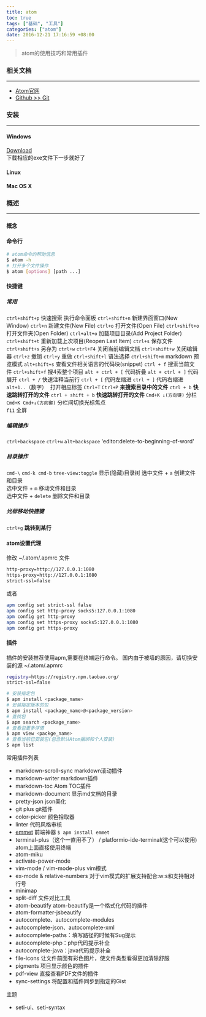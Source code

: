 ```yaml
---
title: atom
toc: true
tags: ["基础", "工具"]
categories: ["atom"]
date: 2016-12-21 17:16:59 +08:00
---
```

> atom的使用技巧和常用插件  

<!--more-->

### 相关文档
---
- [Atom官网](https://atom.io/)
- [Github >> Git](https://github.com/atom/atom)

### 安装
---
#### Windows
[Download](https://atom.io/download/windows)  
下载相应的exe文件下一步就好了
#### Linux
#### Mac OS X

### 概述
---
#### 概念

#### 命令行
```bash
# atom命令的帮助信息
$ atom -h
# 打开多个文件操作
$ atom [options] [path ...]
```

#### 快捷键
##### 常用
`ctrl+shift+p` 快速搜索 执行命令面板
`ctrl+shift+n` 新建界面窗口(New Window)
`ctrl+n` 新建文件(New File)
`ctrl+o` 打开文件(Open File)
`ctrl+shift+o` 打开文件夹(Open Folder)
`ctrl+alt+o` 加载项目目录(Add Project Folder)
`ctrl+shift+t` 重新加载上次项目(Reopen Last Item)
`ctrl+s` 保存文件
`ctrl+shift+s` 另存为
`ctrl+w` `ctrl+F4` 关闭当前编辑文档
`ctrl+shift+w` 关闭编辑器
`ctrl+z` 撤销
`ctrl+y` 重做
`ctrl+shift+l` 语法选择
`ctrl+shift+m` markdown 预览模式
`alt+shift+s` 查看文件相关语言的代码块(snippet)
`ctrl + f` 搜索当前文件
`ctrl+shift+f` 搜4索整个项目
`alt + ctrl + [` 代码折叠
`alt + ctrl + ]` 代码展开
`ctrl + /` 快速注释当前行
`ctrl + [` 代码左缩进
`ctrl + ]` 代码右缩进
`alt+1..`（数字）  打开相应标签
`Ctrl+T` `Ctrl+P` **来搜索目录中的文件**
`ctrl + b` **快速跳转打开的文件**
`ctrl + shift + b` **快速跳转打开的文件**
`Cmd+K ↓(方向键)` 分栏  
`Cmd+K Cmd+↓(方向键)` 分栏间切换光标焦点  
`f11` 全屏

##### 编辑操作
`ctrl+backspace` `ctrl+w` `alt+backspace` 'editor:delete-to-beginning-of-word'

##### 目录操作
`cmd-\` `cmd-k cmd-b` `tree-view:toggle` 显示(隐藏)目录树
选中文件 + `a` 创建文件和目录  
选中文件 + `m` 移动文件和目录  
选中文件 + `delete` 删除文件和目录  

##### 光标移动快捷键
`ctrl+g` **跳转到某行**

#### atom设置代理
修改 ~/.atom/.apmrc 文件
```bash
http-proxy=http://127.0.0.1:1080
https-proxy=http://127.0.0.1:1080
strict-ssl=false
```
或者
```bash
apm config set strict-ssl false
apm config set http-proxy socks5:127.0.0.1:1080
apm config get http-proxy
apm config set https-proxy socks5:127.0.0.1:1080
apm config get https-proxy
```

#### 插件
插件的安装推荐使用apm,需要在终端运行命令。
国内由于被墙的原因，请切换安装的源 ~/.atom/.apmrc
```bash
registry=https://registry.npm.taobao.org/  
strict-ssl=false
```
```bash
# 安装指定包
$ apm install <package_name>
# 安装指定版本的包
$ apm install <package_name>@<package_version>
# 查找包
$ apm search <package_name>
# 查看包更多详情
$ apm view <packge_name>
# 查看当前已安装包(包含默认Atom捆绑和个人安装)
$ apm list
```
常用插件列表
- markdown-scroll-sync markdown滚动插件
- markdown-writer markdown插件
- markdown-toc Atom TOC插件
- markdown-document 显示md文档的目录
- pretty-json json美化
- git plus git插件
- color-picker 颜色拾取器
- linter 代码风格审核
- [emmet](https://github.com/emmetio/emmet-atom) 前端神器 `$ apm install emmet`
- terminal-plus（这个一直用不了） / platformio-ide-terminal(这个可以使用) atom上面直接使用终端
- atom-miku
- activate-power-mode
- vim-mode / vim-mode-plus vim模式
- ex-mode & relative-numbers 对于vim模式的扩展支持配合:w:s和支持相对行号
- minimap
- split-diff 文件对比工具
- atom-beautify atom-beautify是一个格式化代码的插件  
- atom-formatter-jsbeautify  
- autocomplete、autocomplete-modules
- autocomplete-json、autocomplete-xml    
- autocomplete-paths：填写路径的时候有Sug提示  
- autocomplete-php：php代码提示补全  
- autocomplete-java：java代码提示补全  
- file-icons 让文件前面有彩色图片，使文件类型看得更加清除舒服  
- pigments 项目显示颜色的插件  
- pdf-view 直接查看PDF文件的插件  
- sync-settings 将配置和插件同步到指定的Gist  

主题
- seti-ui、seti-syntax
